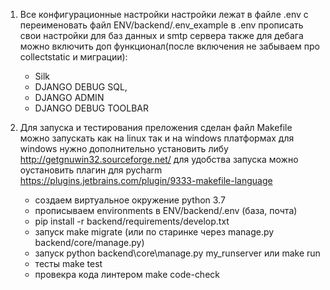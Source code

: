 1. Все конфигурационные настройки настройки лежат 
в файле .env с переименовать файл ENV/backend/.env_example в .env
   прописать свои настройки для баз данных и smtp сервера
   также для дебага можно включить доп функционал(после включения не забываем про collectstatic и миграции):
    - Silk 
    - DJANGO DEBUG SQL, 
    - DJANGO ADMIN
    - DJANGO DEBUG TOOLBAR
    
2. Для запуска и тестирования преложения сделан файл 
Makefile можно запускать как на linux так и на windows платформах 
   для windows нужно дополнительно установить либу http://getgnuwin32.sourceforge.net/
   для удобства запуска можно оустановить плагин для pycharm https://plugins.jetbrains.com/plugin/9333-makefile-language
   - создаем виртуальное окружение python 3.7
   - прописываем environments в ENV/backend/.env (база, почта)
   - pip install -r  backend/requirements/develop.txt
   - запуск make migrate (или по старинке через manage.py backend/core/manage.py)
   - запуск python backend\core\manage.py my_runserver
     или make run
   - тесты make test
   - провекра кода линтером make code-check
    
